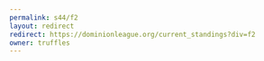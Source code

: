 ```yaml
---
permalink: s44/f2
layout: redirect
redirect: https://dominionleague.org/current_standings?div=f2
owner: truffles
---
```

